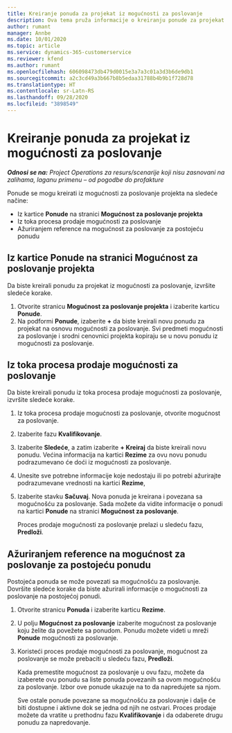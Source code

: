 ```yaml
---
title: Kreiranje ponuda za projekat iz mogućnosti za poslovanje
description: Ova tema pruža informacije o kreiranju ponude za projekat iz mogućnosti za poslovanje.
author: rumant
manager: Annbe
ms.date: 10/01/2020
ms.topic: article
ms.service: dynamics-365-customerservice
ms.reviewer: kfend
ms.author: rumant
ms.openlocfilehash: 606098473db479d0015e3a7a3c01a3d3b6de9db1
ms.sourcegitcommit: a2c3cd49a3b667b8b5edaa31788b4b9b1f728d78
ms.translationtype: HT
ms.contentlocale: sr-Latn-RS
ms.lasthandoff: 09/28/2020
ms.locfileid: "3898549"
---
```

# <a name="create-project-quotes-from-opportunities"></a>Kreiranje ponuda za projekat iz mogućnosti za poslovanje

_**Odnosi se na:** Project Operations za resurs/scenarije koji nisu zasnovani na zalihama, laganu primenu – od pogodbe do profakture_

Ponude se mogu kreirati iz mogućnosti za poslovanje projekta na sledeće načine:

- Iz kartice **Ponude** na stranici **Mogućnost za poslovanje projekta**
- Iz toka procesa prodaje mogućnosti za poslovanje
- Ažuriranjem reference na mogućnost za poslovanje za postojeću ponudu

## <a name="from-the-quotes-tab-of-the-project-opportunity-page"></a>Iz kartice Ponude na stranici Mogućnost za poslovanje projekta

Da biste kreirali ponudu za projekat iz mogućnosti za poslovanje, izvršite sledeće korake.

1. Otvorite stranicu **Mogućnost za poslovanje projekta** i izaberite karticu **Ponude**. 
2. Na podformi **Ponude**, izaberite **+** da biste kreirali novu ponudu za projekat na osnovu mogućnosti za poslovanje. Svi predmeti mogućnosti za poslovanje i srodni cenovnici projekta kopiraju se u novu ponudu iz mogućnosti za poslovanje.

## <a name="from-the-opportunity-sales-process-flow"></a>Iz toka procesa prodaje mogućnosti za poslovanje

Da biste kreirali ponudu iz toka procesa prodaje mogućnosti za poslovanje, izvršite sledeće korake.

1. Iz toka procesa prodaje mogućnosti za poslovanje, otvorite mogućnost za poslovanje.
2. Izaberite fazu **Kvalifikovanje**. 
3. Izaberite **Sledeće**, a zatim izaberite **+ Kreiraj** da biste kreirali novu ponudu. Većina informacija na kartici **Rezime** za ovu novu ponudu podrazumevano će doći iz mogućnosti za poslovanje. 
4. Unesite sve potrebne informacije koje nedostaju ili po potrebi ažurirajte podrazumevane vrednosti na kartici **Rezime**,
5. Izaberite stavku **Sačuvaj**. Nova ponuda je kreirana i povezana sa mogućnošću za poslovanje. Sada možete da vidite informacije o ponudi na kartici **Ponude** na stranici **Mogućnost za poslovanje**. 

   Proces prodaje mogućnosti za poslovanje prelazi u sledeću fazu, **Predloži**.


## <a name="by-updating-the-opportunity-reference-on-an-existing-quote"></a>Ažuriranjem reference na mogućnost za poslovanje za postojeću ponudu

Postojeća ponuda se može povezati sa mogućnošću za poslovanje. Dovršite sledeće korake da biste ažurirali informacije o mogućnosti za poslovanje na postojećoj ponudi.

1. Otvorite stranicu **Ponuda** i izaberite karticu **Rezime**.
2. U polju **Mogućnost za poslovanje** izaberite mogućnost za poslovanje koju želite da povežete sa ponudom. Ponudu možete videti u mreži **Ponude** mogućnosti za poslovanje. 
3. Koristeći proces prodaje mogućnosti za poslovanje, mogućnost za poslovanje se može prebaciti u sledeću fazu, **Predloži**. 

   Kada premestite mogućnost za poslovanje u ovu fazu, možete da izaberete ovu ponudu sa liste ponuda povezanih sa ovom mogućnošću za poslovanje. Izbor ove ponude ukazuje na to da napredujete sa njom.

   Sve ostale ponude povezane sa mogućnošću za poslovanje i dalje će biti dostupne i aktivne dok se jedna od njih ne ostvari. Proces prodaje možete da vratite u prethodnu fazu **Kvalifikovanje** i da odaberete drugu ponudu za napredovanje.
